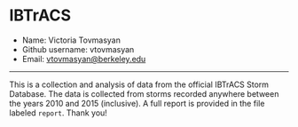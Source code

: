 # IBTrACS

- Name: Victoria Tovmasyan
- Github username: vtovmasyan
- Email: vtovmasyan@berkeley.edu

------

This is a collection and analysis of data from the official IBTrACS Storm Database. The data is collected from storms recorded anywhere between the years 2010 and 2015 (inclusive). A full report is provided in the file labeled `report`. Thank you!
